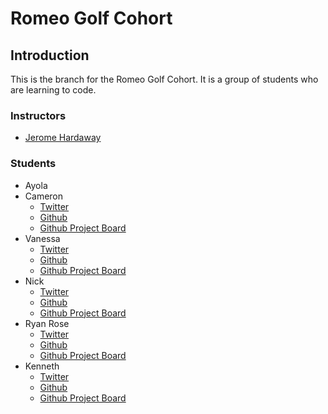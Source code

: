 # Romeo Golf Cohort

## Introduction

This is the branch for the Romeo Golf Cohort. It is a group of students who are learning to code.

### Instructors

- [Jerome Hardaway](https://www.twitter.com/jeromehardaway)

### Students

- Ayola
- Cameron
  - [Twitter](https://twitter.com/Agohige_Tech)
  - [Github](https://github.com/Agohige-Tech)
  - [Github Project Board](https://github.com/users/Agohige-Tech/projects/1)
- Vanessa
  - [Twitter](https://twitter.com/VWithun)
  - [Github](https://github.com/iNeso1984)
  - [Github Project Board](https://github.com/users/iNeso1984/projects/1)
- Nick
  - [Twitter](https://twitter.com/instagrumguy) 
  - [Github](https://github.com/Takomane)
  - [Github Project Board](https://github.com/users/Takomane/projects/1)
- Ryan Rose
  - [Twitter](https://twitter.com/RyanRos79331176)
  - [Github](https://github.com/rmrose78)
  - [Github Project Board](https://github.com/users/rmrose78/projects/1)
- Kenneth
  - [Twitter](https://www.twitter.com/mrdebonairfox)
  - [Github](https://www.github.com/kbrandon19)
  - [Github Project Board](https://github.com/users/kbrandon19/projects/1)
